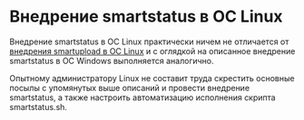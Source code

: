 # Внедрение smartstatus  в ОС Linux

Внедрение smartstatus в ОС Linux практически ничем не отличается от [внедрения smartupload в ОС Linux](072-smartupload-implementation-linux.md) и 
с оглядкой на описанное внедрение smartstatus в ОС Windows выполняется аналогично.

Опытному администратору Linux не составит труда скрестить основные посылы с упомянутых выше описаний и провести внедрение 
smartstatus, а также настроить автоматизацию исполнения скрипта smartstatus.sh.